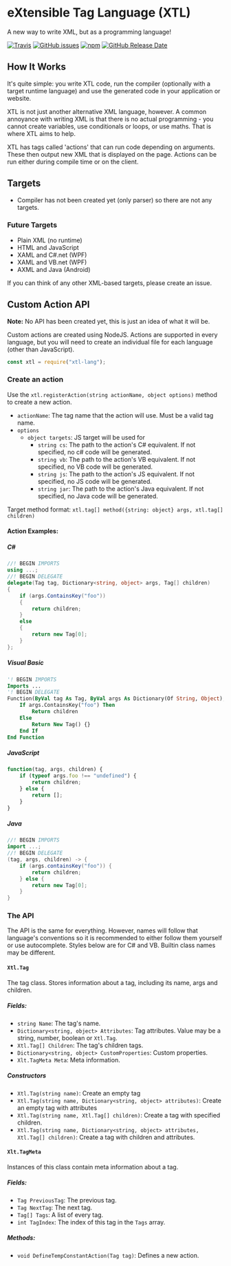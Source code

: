 eXtensible Tag Language (XTL)
=============================
A new way to write XML, but as a programming language!

[![Travis](https://img.shields.io/travis/Zoweb/XTL.svg?style=for-the-badge)]()
[![GitHub issues](https://img.shields.io/github/issues/Zoweb/XTL.svg?style=for-the-badge)]()
[![npm](https://img.shields.io/npm/v/xtl-lang.svg?style=for-the-badge)]()
[![GitHub Release Date](https://img.shields.io/github/release-date/Zoweb/XTL.svg?style=for-the-badge)]()

How It Works
------------

It's quite simple: you write XTL code, run the compiler (optionally with
    a target runtime language) and use the generated code in your
    application or website.

XTL is not just another alternative XML language, however. A common
    annoyance with writing XML is that there is no actual programming -
    you cannot create variables, use conditionals or loops, or use
    maths. That is where XTL aims to help.

XTL has tags called 'actions' that can run code depending on arguments.
    These then output new XML that is displayed on the page. Actions
    can be run either during compile time or on the client.

Targets
-------

 - Compiler has not been created yet (only parser) so there are not any
    targets.

### Future Targets

 - Plain XML (no runtime)
 - HTML and JavaScript
 - XAML and C#.net (WPF)
 - XAML and VB.net (WPF)
 - AXML and Java (Android)

If you can think of any other XML-based targets, please create an issue.

Custom Action API
-----------------

**Note:** No API has been created yet, this is just an idea of what it
    will be.

Custom actions are created using NodeJS. Actions are supported in every
    language, but you will need to create an individual file for each
    language (other than JavaScript).

```js
const xtl = require("xtl-lang");
```

### Create an action
Use the `xtl.registerAction(string actionName, object options)` method
    to create a new action.

 - `actionName`: The tag name that the action will use. Must be a valid
    tag name.
 - `options`
    - `object targets`: JS target will be used for
        - `string cs`: The path to the action's C# equivalent. If not
            specified, no c# code will be generated.
        - `string vb`: The path to the action's VB equivalent. If not
            specified, no VB code will be generated.
        - `string js`: The path to the action's JS equivalent. If not
            specified, no JS code will be generated.
        - `string jar`: The path to the action's Java equivalent. If not
            specified, no Java code will be generated.

Target method format:
`xtl.tag[] method({string: object} args, xtl.tag[] children)`

#### Action Examples:

##### C#
```cs
//! BEGIN IMPORTS
using ...;
//! BEGIN DELEGATE
delegate(Tag tag, Dictionary<string, object> args, Tag[] children)
{
    if (args.ContainsKey("foo"))
    {
        return children;
    }
    else
    {
        return new Tag[0];
    }
};

```

##### Visual Basic
```vb
'! BEGIN IMPORTS
Imports ...
'! BEGIN DELEGATE
Function(ByVal tag As Tag, ByVal args As Dictionary(Of String, Object), ByVal children As Tag())
    If args.ContainsKey("foo") Then
        Return children
    Else
        Return New Tag() {}
    End If
End Function
```

##### JavaScript
```js
function(tag, args, children) {
    if (typeof args.foo !== "undefined") {
        return children;
    } else {
        return [];
    }
}
```

##### Java
```java
//! BEGIN IMPORTS
import ...;
//! BEGIN DELEGATE
(tag, args, children) -> {
    if (args.containsKey("foo")) {
        return children;
    } else {
        return new Tag[0];
    }
}
```

### The API
The API is the same for everything. However, names will follow that
    language's conventions so it is recommended to either follow them
    yourself or use autocomplete. Styles below are for C# and VB.
    Builtin class names may be different.

#### `Xtl.Tag`

The tag class. Stores information about a tag, including its name, args
    and children.

##### Fields:
 - `string Name`: The tag's name.
 - `Dictionary<string, object> Attributes`: Tag attributes.
    Value may be a string, number, boolean or `Xtl.Tag`.
 - `Xtl.Tag[] Children`: The tag's children tags.
 - `Dictionary<string, object> CustomProperties`: Custom properties.
 - `Xlt.TagMeta Meta`: Meta information.

##### Constructors
 - `Xtl.Tag(string name)`: Create an empty tag
 - `Xtl.Tag(string name, Dictionary<string, object> attributes)`: Create
    an empty tag with attributes
 - `Xtl.Tag(string name, Xtl.Tag[] children)`: Create a tag with
    specified children.
 - `Xtl.Tag(string name, Dictionary<string, object> attributes, Xtl.Tag[] children)`:
    Create a tag with children and attributes.

#### `Xlt.TagMeta`

Instances of this class contain meta information about a tag.

##### Fields:
 - `Tag PreviousTag`: The previous tag.
 - `Tag NextTag`: The next tag.
 - `Tag[] Tags`: A list of every tag.
 - `int TagIndex`: The index of this tag in the `Tags` array.

##### Methods:
 - `void DefineTempConstantAction(Tag tag)`: Defines a new action.